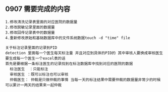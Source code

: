 ## 0907 需要完成的内容
    1.修改清洗记录表里面的对应医院的数据量
    2.修改脱敏记录里面的数据量
    3.修改回传记录表中的数据量
    4.重新修改原始和基础数据库中的文件系统数据touch -d "time" file
    
    关于标注记录里面的记录到PID
    detection 里面每一个医生每天标注量 并且对应到具体的PID的 其中审核人要换成审核医生
    要生成每一个医生一个excel表的话
    首先是要根据一条标注医生的记录找到在标注数据库中找到对应的医院的数据 
      标注医生  ：只能标注
      审核医生 ：既可以标注也可以审核
      仲裁医生： 仲裁是只做仲裁的事情 当每一天的标注结果中需要仲裁的数据量非常少的时候 可以累计一两天的结果来一起仲裁
       
    
